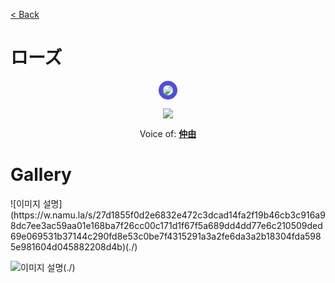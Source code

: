 [< Back](./?page=artist)

# ローズ

<p style="text-align:center;"><img src="https://gwansangg.am/hgjs/files/rose.png" style="max-width: 200px; border-radius: 50%; border: 7px solid #5050d2;"></p>
<p style="text-align:center;"><img src="https://w.namu.la/s/27d1855f0d2e6832e472c3dcad14fa2f19b46cb3c916a98dc7ee3ac59aa01e168ba7f26cc00c171d1f67f5a689dd4dd77e6c210509ded69e069531b37144c290fd8e53c0be7f4315291a3a2fe6da3a2b18304fda5985e981604d045882208d4b"></p>

<p style="text-align: center;">Voice of: <b><a href="./?page=artist/duanmuci">仲由</a></b></p>

# Gallery

<div class="gallery-container">
  ![이미지 설명](https://w.namu.la/s/27d1855f0d2e6832e472c3dcad14fa2f19b46cb3c916a98dc7ee3ac59aa01e168ba7f26cc00c171d1f67f5a689dd4dd77e6c210509ded69e069531b37144c290fd8e53c0be7f4315291a3a2fe6da3a2b18304fda5985e981604d045882208d4b)(./)
  
  ![이미지 설명](https://gwansangg.am/hgjs/files/rose.png)(./)
  
</div>
